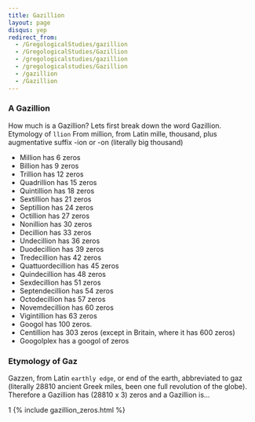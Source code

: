```yaml
---
title: Gazillion
layout: page
disqus: yep
redirect_from:
  - /GregologicalStudies/gazillion
  - /GregologicalStudies/Gazillion
  - /gregologicalstudies/gazillion
  - /gregologicalstudies/Gazillion
  - /gazillion
  - /Gazillion
---
```

### A Gazillion

How much is a Gazillion? Lets first break down the word Gazillion. Etymology of `llion`
From million, from Latin mille, thousand, plus augmentative suffix -ion or -on (literally big thousand)

  * Million has 6 zeros
  * Billion has 9 zeros
  * Trillion has 12 zeros
  * Quadrillion has 15 zeros
  * Quintillion has 18 zeros
  * Sextillion has 21 zeros
  * Septillion has 24 zeros
  * Octillion has 27 zeros
  * Nonillion has 30 zeros
  * Decillion has 33 zeros
  * Undecillion has 36 zeros
  * Duodecillion has 39 zeros
  * Tredecillion has 42 zeros
  * Quattuordecillion has 45 zeros
  * Quindecillion has 48 zeros
  * Sexdecillion has 51 zeros
  * Septendecillion has 54 zeros
  * Octodecillion has 57 zeros
  * Novemdecillion has 60 zeros
  * Vigintillion has 63 zeros
  * Googol has 100 zeros.
  * Centillion has 303 zeros (except in Britain, where it has 600 zeros)
  * Googolplex has a googol of zeros  

### Etymology of Gaz

Gazzen, from Latin `earthly edge`, or end of the earth, abbreviated to gaz (literally 28810 ancient Greek miles, been one full revolution of the globe). Therefore a Gazillion has (28810 x 3) zeros and a Gazillion is...

1 {% include gazillion_zeros.html %}
